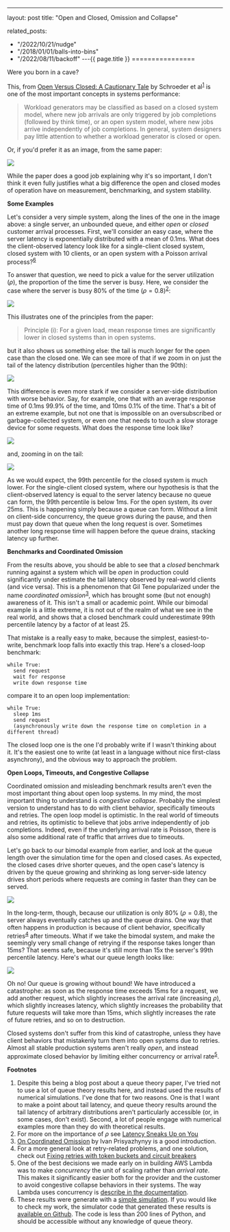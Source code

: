 ---
layout: post
title: "Open and Closed, Omission and Collapse"


related_posts:
  - "/2022/10/21/nudge"
  - "/2018/01/01/balls-into-bins"
  - "/2022/08/11/backoff"
---{{ page.title }}
================

<p class="meta">Were you born in a cave?</p>


<script>
  MathJax = {
    tex: {inlineMath: [['$', '$'], ['\\(', '\\)']]}
  };
</script>
<script id="MathJax-script" async src="https://cdn.jsdelivr.net/npm/mathjax@3/es5/tex-mml-chtml.js"></script>

This, from [Open Versus Closed: A Cautionary Tale](http://www.cs.toronto.edu/~bianca/papers/nsdi_camera.pdf) by Schroeder et al<sup>[1](#foot1)</sup> is one of the most important concepts in systems performance:

> Workload generators may be classified as based on a closed system model, where new job arrivals are only triggered by job completions (followed by think time), or an open system model, where new jobs arrive independently of job completions. In general, system designers pay little attention to whether a workload generator is closed or open.

Or, if you'd prefer it as an image, from the same paper:

![](/blog/images/open_closed.png)

While the paper does a good job explaining why it's so important, I don't think it even fully justifies what a big difference the open and closed modes of operation have on measurement, benchmarking, and system stability.

**Some Examples**

Let's consider a very simple system, along the lines of the one in the image above: a single server, an unbounded queue, and either *open* or *closed* customer arrival processes. First, we'll consider an easy case, where the server latency is exponentially distributed with a mean of 0.1ms. What does the client-observed latency look like for a single-client closed system, closed system with 10 clients, or an open system with a Poisson arrival process?<sup>[6](#foot6)</sup>

To answer that question, we need to pick a value for the server utilization ($\rho$), the proportion of the time the server is busy. Here, we consider the case where the server is busy 80% of the time ($\rho = 0.8$)<sup>[2](#foot2)</sup>:

![](/blog/images/oc_exp_ecdf.png)

This illustrates one of the principles from the paper:

> Principle (i): For a given load, mean response times are significantly lower in closed systems than in open systems.

but it also shows us something else: the tail is much longer for the open case than the closed one. We can see more of that if we zoom in on just the tail of the latency distribution (percentiles higher than the 90th):

![](/blog/images/oc_exp_ecdf_zoomed.png)

This difference is even more stark if we consider a server-side distribution with worse behavior. Say, for example, one that with an average response time of 0.1ms 99.9% of the time, and 10ms 0.1% of the time. That's a bit of an extreme example, but not one that is impossible on an oversubscribed or garbage-collected system, or even one that needs to touch a slow storage device for some requests. What does the response time look like?

![](/blog/images/oc_bimod_ecdf.png)

and, zooming in on the tail:

![](/blog/images/oc_bimod_ecdf_zoomed.png)

As we would expect, the 99th percentile for the closed system is much lower. For the single-client closed system, where our hypothesis is that the client-observed latency is equal to the server latency because no queue can form, the 99th percentile is below 1ms. For the open system, its over 25ms. This is happening simply because a queue can form. Without a limit on client-side concurrency, the queue grows during the pause, and then must pay down that queue when the long request is over. Sometimes another long response time will happen before the queue drains, stacking latency up further.

**Benchmarks and Coordinated Omission**

From the results above, you should be able to see that a *closed* benchmark running against a system which will be *open* in production could significantly under estimate the tail latency observed by real-world clients (and vice versa). This is a phenomenon that Gil Tene popularized under the name *coordinated omission*<sup>[3](#foot3)</sup>, which has brought some (but not enough) awareness of it. This isn't a small or academic point. While our bimodal example is a little extreme, it is not out of the realm of what we see in the real world, and shows that a closed benchmark could underestimate 99th percentile latency by a factor of at least 25.

That mistake is a really easy to make, because the simplest, easiest-to-write, benchmark loop falls into exactly this trap. Here's a closed-loop benchmark:

```
while True:
  send request
  wait for response
  write down response time
```

compare it to an open loop implementation:

```
while True:
  sleep 1ms
  send request
  (asynchronously write down the response time on completion in a different thread)
```

The closed loop one is the one I'd probably write if I wasn't thinking about it. It's the easiest one to write (at least in a language without nice first-class asynchrony), and the obvious way to approach the problem.

**Open Loops, Timeouts, and Congestive Collapse**

Coordinated omission and misleading benchmark results aren't even the most important thing about open loop systems. In my mind, the most important thing to understand is *congestive collapse*. Probably the simplest version to understand has to do with client behavior, specifically timeouts and retries. The open loop model is optimistic. In the real world of timeouts and retries, its optimistic to believe that jobs arrive independently of job completions. Indeed, even if the underlying arrival rate is Poisson, there is also some additional rate of traffic that arrives due to timeouts.

Let's go back to our bimodal example from earlier, and look at the queue length over the simulation time for the open and closed cases. As expected, the closed cases drive shorter queues, and the open case's latency is driven by the queue growing and shrinking as long server-side latency drives short periods where requests are coming in faster than they can be served.

![](/blog/images/oc_bimod_qlen.png)

In the long-term, though, because our utilization is only 80% ($\rho = 0.8$), the server always eventually catches up and the queue drains. One way that often happens in production is because of client behavior, specifically retries<sup>[4](#foot4)</sup> after timeouts. What if we take the bimodal system, and make the seemingly very small change of retrying if the response takes longer than 15ms? That seems safe, because it's still more than 15x the server's 99th percentile latency. Here's what our queue length looks like:

![](/blog/images/oc_bimod_timeout_qlen.png)

Oh no! Our queue is growing without bound! We have introduced a catastrophe: as soon as the response time exceeds 15ms for a request, we add another request, which slightly increases the arrival rate (increasing $\rho$), which slightly increases latency, which slightly increases the probability that future requests will take more than 15ms, which slightly increases the rate of future retries, and so on to destruction.

Closed systems don't suffer from this kind of catastrophe, unless they have client behaviors that mistakenly turn them into open systems due to retries. Almost all stable production systems aren't really *open*, and instead approximate closed behavior by limiting either concurrency or arrival rate<sup>[5](#foot5)</sup>.

**Footnotes**

1. <a name="foot1"></a> Despite this being a blog post about a queue theory paper, I've tried not to use a lot of queue theory results here, and instead used the results of numerical simulations. I've done that for two reasons. One is that I want to make a point about tail latency, and queue theory results around the tail latency of arbitrary distributions aren't particularly accessible (or, in some cases, don't exist). Second, a lot of people engage with numerical examples more than they do with theoretical results. 
2. <a name="foot2"></a> For more on the importance of $\rho$ see [Latency Sneaks Up on You](https://brooker.co.za/blog/2021/08/05/utilization.html)
3. <a name="foot3"></a> [On Coordinated Omission](https://www.scylladb.com/2021/04/22/on-coordinated-omission/) by Ivan Prisyazhynyy is a good introduction.
4. <a name="foot4"></a> For a more general look at retry-related problems, and one solution, check out [Fixing retries with token buckets and circuit breakers](https://brooker.co.za/blog/2022/02/28/retries.html)
5. <a name="foot5"></a> One of the best decisions we made early on in building AWS Lambda was to make *concurrency* the unit of scaling rather than *arrival rate*. This makes it significantly easier both for the provider and the customer to avoid congestive collapse behaviors in their systems. The way Lambda uses concurrency is [describe in the documentation](https://docs.aws.amazon.com/lambda/latest/dg/lambda-concurrency.html).
6. <a name="foot6"></a> These results were generate with a [simple simulation](https://brooker.co.za/blog/2022/04/11/simulation.html). If you would like to check my work, the simulator code that generated these results is [available on Github](https://github.com/mbrooker/simulator_example/tree/main/omission). The code is less than 200 lines of Python, and should be accessible without any knowledge of queue theory.